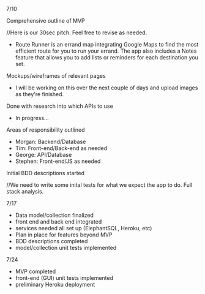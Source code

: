 7/10

Comprehensive outline of MVP

  //Here is our 30sec pitch. Feel free to revise as needed.

  - Route Runner is an errand map integrating Google Maps to find the most efficient route for you to run your errand. The app also includes a Notes feature that allows you to add lists or reminders for each destination you set.

Mockups/wireframes of relevant pages

  - I will be working on this over the next couple of days and upload images as they're finished.

Done with research into which APIs to use
  - In progress...

Areas of responsibility outlined

  - Morgan: Backend/Database
  - Tim: Front-end/Back-end as needed
  - George: API/Database
  - Stephen: Front-end/JS as needed

Initial BDD descriptions started

  //We need to write some inital tests for what we expect the app to do. Full stack analysis.

7/17
- Data model/collection finalized
- front end and back end integrated
- services needed all set up (ElephantSQL, Heroku, etc)
- Plan in place for features beyond MVP
- BDD descriptions completed
- model/collection unit tests implemented

7/24
- MVP completed
- front-end (GUI) unit tests implemented
- preliminary Heroku deployment
